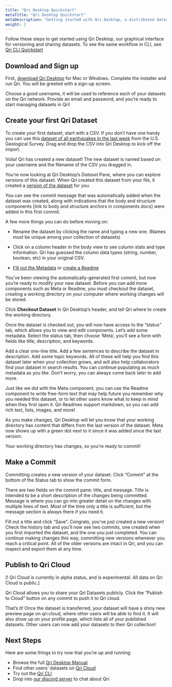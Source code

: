```yaml
---
title: "Qri Desktop Quickstart"
metaTitle: "Qri Desktop Quickstart"
metaDescription: "Getting started with Qri Desktop, a distributed dataset version control and sharing system"
weight: 2
---
```


Follow these steps to get started using Qri Desktop, our graphical interface for versioning and sharing datasets.  To see the same workflow in CLI, see [Qri CLI Quickstart](/docs/getting-started/qri-cli-quickstart)

## Download and Sign up

First, [download Qri Desktop](/download) for Mac or Windows.  Complete the installer and run Qri. You will be greeted with a sign-up screen.  

Choose a good username, it will be used to reference each of your datasets on the Qri network.  Provide an email and password, and you’re ready to start managing datasets in Qri!

## Create your first Qri Dataset

To create your first dataset, start with a CSV.  If you don’t have one handy you can use this [dataset of all earthquakes in the last week](https://earthquake.usgs.gov/earthquakes/feed/v1.0/summary/all_week.csv) from the U.S. Geological Survey.  Drag and drop the CSV into Qri Desktop to kick off the import.  

Voila! Qri has created a new dataset!  The new dataset is named based on your username and the filename of the CSV you dragged in.   

You’re now looking at Qri Desktop’s *Dataset* Pane, where you can explore versions of this dataset.  When Qri created this dataset from your file, it created a [version of the dataset](/docs/working-with-datasets/versioning) for you.  

You can see the commit message that was automatically added when the dataset was created, along with indications that the body and structure components [link to body and structure anchors in components docs] were added in this first commit.

A few more things you can do before moving on:

- Rename the dataset by clicking the name and typing a new one.  (Names must be unique among your collection of datasets)
- Click on a column header in the body view to see column stats and type information.  Qri has guessed the column data types (string, number, boolean, etc) in your original CSV.


- [Fill out the Metadata](/docs/tutorials/completing-metadata) or [create a Readme](/docs/tutorials/create-a-readme)

You’ve been viewing the automatically-generated first commit, but now you’re ready to modify your new dataset.  Before you can add more components such as Meta or Readme, you must checkout the dataset, creating a working directory on your computer where working changes will be stored.

Click __Checkout Dataset__ in Qri Desktop’s header, and tell Qri where to create the working directory.

Once the dataset is checked out, you will now have access to the “status” tab, which allows you to view and edit components.  Let’s add some metadata.  Select the status tab, then choose ‘Meta’, you’ll see a form with fields like title, description, and keywords.

Add a clear one-line title.  Add a few sentences to describe the dataset in description.  Add some topic keywords.  All of these will help you find this dataset later when your collection grows, and will also help collaborators find your dataset in search results.  You can continue populating as much metadata as you like.  Don’t worry, you can always come back later to add more.

Just like we did with the Meta component, you can use the Readme component to write free-form text that may help future you remember why you needed this dataset, or to let other users know what to keep in mind when they first open it.  Qri Readmes support markdown, so  you can add rich text, lists, images, and more!

As you make changes, Qri Desktop will let you know that your working directory has content that differs from the last version of the dataset.  Meta now shows up with a green dot next to it since it was added since the last version.  

Your working directory has changes, so you’re ready to commit!

## Make a Commit

Committing creates a new version of your dataset.  Click “Commit” at the bottom of the Status tab to show the commit form.  

There are two fields on the commit pane: title, and message. Title is intended to be a short description of the changes being committed.  Message is where you can go into greater detail on the changes with multiple lines of text.  Most of the time only a title is sufficient, but the message section is always there if you need it.

Fill out a title and click “Save”.  Congrats, you’ve just created a new version!  Check the history tab and you’ll now see two commits, one created when you first imported the dataset, and the one you just completed.  You can continue making changes this way, committing new versions whenever you reach a critical point.  All of the older versions are intact in Qri, and you can inspect and export them at any time.  

## Publish to Qri Cloud

[! Qri Cloud is currently in alpha status, and is experimental.  All data on Qri Cloud is public.]

Qri Cloud allows you to share your Qri Datasets publicly.  Click the “Publish to Cloud” button on any commit to push it to Qri cloud.

That’s it!  Once the dataset is transferred, your dataset will have a shiny new preview page on qri.cloud, where other users will be able to find it.  It will also show up on your profile page, which lists all of your published datasets.  Other users can now add your datasets to their Qri collection!


## Next Steps

Here are some things to try now that you’re up and running:

- Browse the full [Qri Desktop Manual](/docs/qri-desktop-manual/overview)
- Find other users’ datasets on [Qri Cloud](https://qri.io/cloud)
- Try out the [Qri CLI](/docs/qri-cli-manual/overview)
- Drop into [our discord server](https://discordapp.com/invite/thkJHKj) to chat about Qri
